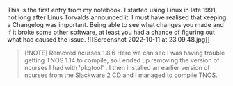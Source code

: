 This is the first entry from my notebook. I started using Linux in late 1991, not long after Linus Torvalds announced it. I  must have realised that keeping a Changelog was important. Being able to see what changes you made and if it broke  some other software, at least you had a chance of figuring out what had caused the issue.
![[Screenshot 2022-10-11 at 23.09.48.jpg]]
> [!NOTE] Removed ncurses 1.8.6
> Here we can see I was having trouble getting TNOS 1.14 to compile, so I ended up removing the version of ncurses I had with 'pkgtool' . I then installed an earlier version of ncurses from the Slackware 2 CD and I managed to compile TNOS.
